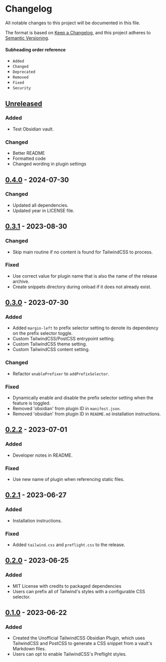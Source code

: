 # Changelog

All notable changes to this project will be documented in this file.

The format is based on [Keep a Changelog](https://keepachangelog.com/en/1.0.0/),
and this project adheres to
[Semantic Versioning](https://semver.org/spec/v2.0.0.html).

#### Subheading order reference

-   `Added`
-   `Changed`
-   `Deprecated`
-   `Removed`
-   `Fixed`
-   `Security`

## [Unreleased]

### Added

-   Test Obsidian vault.

### Changed

-   Better README
-   Formatted code
-   Changed wording in plugin settings

## [0.4.0] - 2024-07-30

### Changed

-   Updated all dependencies.
-   Updated year in LICENSE file.

## [0.3.1] - 2023-08-30

### Changed

-   Skip main routine if no content is found for TailwindCSS to process.

### Fixed

-   Use correct value for plugin name that is also the name of the release
    archive.
-   Create snippets directory during onload if it does not already exist.

## [0.3.0] - 2023-07-30

### Added

-   Added `margin-left` to prefix selector setting to denote its dependency on
    the prefix selector toggle.
-   Custom TailwindCSS/PostCSS entrypoint setting.
-   Custom TailwindCSS theme setting.
-   Custom TailwindCSS content setting.

### Changed

-   Refactor `enablePrefixer` to `addPrefixSelector`.

### Fixed

-   Dynamically enable and disable the prefix selector setting when the feature
    is toggled.
-   Removed 'obsidian' from plugin ID in `manifest.json`.
-   Removed 'obsidian' from plugin ID in `README.md` installation instructions.

## [0.2.2] - 2023-07-01

### Added

-   Developer notes in README.

### Fixed

-   Use new name of plugin when referencing static files.

## [0.2.1] - 2023-06-27

### Added

-   Installation instructions.

### Fixed

-   Added `tailwind.css` and `preflight.css` to the release.

## [0.2.0] - 2023-06-25

### Added

-   MIT License with credits to packaged dependencies
-   Users can prefix all of Tailwind's styles with a configurable CSS selector.

## [0.1.0] - 2023-06-22

### Added

-   Created the Unofficial TailwindCSS Obsidian Plugin, which uses TailwindCSS
    and PostCSS to generate a CSS snippet from a vault's Markdown files.
-   Users can opt to enable TailwindCSS's Preflight styles.

[unreleased]:
	https://github.com/nicholas-wilcox/unofficial-tailwindcss-obsidian-plugin/compare/0.4.0...HEAD
[0.4.0]:
	https://github.com/nicholas-wilcox/unofficial-tailwindcss-obsidian-plugin/compare/0.3.1...0.4.0
[0.3.1]:
	https://github.com/nicholas-wilcox/unofficial-tailwindcss-obsidian-plugin/compare/0.3.0...0.3.1
[0.3.0]:
	https://github.com/nicholas-wilcox/unofficial-tailwindcss-obsidian-plugin/compare/0.2.2...0.3.0
[0.2.2]:
	https://github.com/nicholas-wilcox/unofficial-tailwindcss-obsidian-plugin/compare/0.2.1...0.2.2
[0.2.1]:
	https://github.com/nicholas-wilcox/unofficial-tailwindcss-obsidian-plugin/compare/0.2.0...0.2.1
[0.2.0]:
	https://github.com/nicholas-wilcox/unofficial-tailwindcss-obsidian-plugin/compare/0.1.0...0.2.0
[0.1.0]:
	https://github.com/nicholas-wilcox/unofficial-tailwindcss-obsidian-plugin/releases/tag/0.1.0
